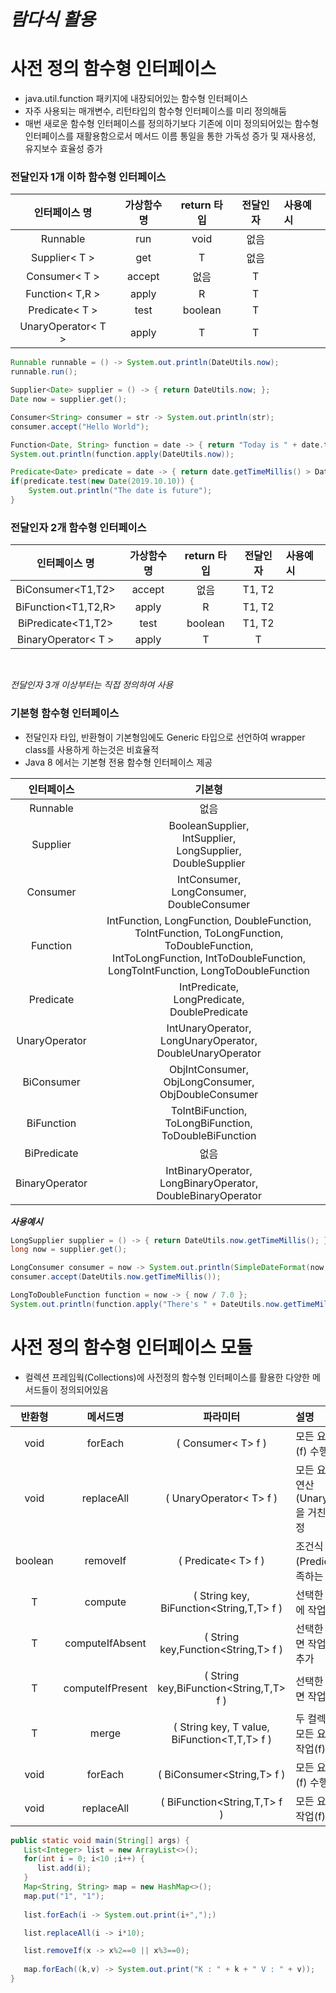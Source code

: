 # ***람다식 활용***
# 사전 정의 함수형 인터페이스
* java.util.function 패키지에 내장되어있는 함수형 인터페이스
* 자주 사용되는 매개변수, 리턴타입의 함수형 인터페이스를 미리 정의해둠
* 매번 새로운 함수형 인터페이스를 정의하기보다 기존에 이미 정의되어있는 함수형 인터페이스를 재활용함으로서 메서드 이름 통일을 통한 가독성 증가 및 재사용성, 유지보수 효율성 증가
### 전달인자 1개 이하 함수형 인터페이스
|인터페이스 명|가상함수명|return 타입|전달인자|사용예시|
|:---------------:|:-------:|:------------:|:--------:|:------|
|Runnable|run|void|없음||
|Supplier< T >|get|T|없음||
|Consumer< T >|accept|없음|T||
|Function< T,R >|apply|R|T||
|Predicate< T >|test|boolean|T||
|UnaryOperator< T >|apply|T|T||
```java
Runnable runnable = () -> System.out.println(DateUtils.now);
runnable.run();

Supplier<Date> supplier = () -> { return DateUtils.now; };
Date now = supplier.get();

Consumer<String> consumer = str -> System.out.println(str);
consumer.accept("Hello World");

Function<Date, String> function = date -> { return "Today is " + date.toString() };
System.out.println(function.apply(DateUtils.now));

Predicate<Date> predicate = date -> { return date.getTimeMillis() > DateUtils.now.getTimeMillis(); };
if(predicate.test(new Date(2019.10.10)) {
	System.out.println("The date is future");
}
```

### 전달인자 2개 함수형 인터페이스
|인터페이스 명|가상함수명|return 타입|전달인자|사용예시|
|:---------------:|:-------:|:------------:|:--------:|:------|
|BiConsumer<T1,T2>|accept|없음|T1, T2||
|BiFunction<T1,T2,R>|apply|R|T1, T2||
|BiPredicate<T1,T2>|test|boolean|T1, T2||
|BinaryOperator< T >|apply|T|T|

<br>

*전달인자 3개 이상부터는 직접 정의하여 사용*

### 기본형 함수형 인터페이스
* 전달인자 타입, 반환형이 기본형임에도 Generic 타입으로 선언하여 wrapper class를 사용하게 하는것은 비효율적
* Java 8 에서는 기본형 전용 함수형 인터페이스 제공

|인터페이스|기본형|
|:---------------:|:-------:|
|Runnable|없음|
|Supplier|BooleanSupplier,<br>IntSupplier,<br> LongSupplier,<br> DoubleSupplier |
|Consumer|IntConsumer,<br> LongConsumer,<br> DoubleConsumer |
|Function|IntFunction, LongFunction, DoubleFunction, <br>ToIntFunction, ToLongFunction, ToDoubleFunction, <br>IntToLongFunction, IntToDoubleFunction, LongToIntFunction, LongToDoubleFunction|
|Predicate|IntPredicate,<br> LongPredicate,<br> DoublePredicate |
|UnaryOperator|IntUnaryOperator,<br> LongUnaryOperator,<br> DoubleUnaryOperator|
|BiConsumer|ObjIntConsumer,<br> ObjLongConsumer,<br> ObjDoubleConsumer |
|BiFunction|ToIntBiFunction,<br> ToLongBiFunction,<br> ToDoubleBiFunction|
|BiPredicate|없음|
|BinaryOperator|IntBinaryOperator,<br> LongBinaryOperator,<br> DoubleBinaryOperator|

***사용예시*** 
```java
LongSupplier supplier = () -> { return DateUtils.now.getTimeMillis(); };
long now = supplier.get();

LongConsumer consumer = now -> System.out.println(SimpleDateFormat(now,"yyyy-mm-dd HH:mm:SS");
consumer.accept(DateUtils.now.getTimeMillis());

LongToDoubleFunction function = now -> { now / 7.0 };
System.out.println(function.apply("There's " + DateUtils.now.getTimeMillis() + " weak passed after BC"));
```

# 사전 정의 함수형 인터페이스 모듈
* 컬렉션 프레임웍(Collections)에 사전정의 함수형 인터페이스를 활용한 다양한 메서드들이 정의되어있음

|반환형|메서드명|파라미터|설명|
|:------:|:----------:|:----------:|:------|
|void|forEach|( Consumer< T> f )|모든 요소에 작업(f) 수행|
|void|replaceAll|( UnaryOperator< T> f )|모든 요소의 값을 연산(UnaryOperaotr)을 거친 값으로 수정|
|boolean|removeIf|( Predicate< T> f )|조건식(Predicate)을 만족하는 요소 삭제|
|T|compute|( String key, BiFunction<String,T,T> f )|선택한 키의 value에 작업(f) 수행|
|T|computeIfAbsent|( String key,Function<String,T> f )|선택한 키가 없으면 작업(f)수행후 추가|
|T|computeIfPresent|( String key,BiFunction<String,T,T> f )|선택한 키가 있으면 작업(f) 수행|
|T|merge|( String key, T value, BiFunction<T,T,T> f )|두 컬렉션 병합시, 모든 요소에 병합작업(f) 수행|
|void|forEach|( BiConsumer<String,T> f )|모든 요소에 작업(f) 수행|
|void|replaceAll|( BiFunction<String,T,T> f )|모든 요소에 교체작업(f) 수행|

```java
public static void main(String[] args) {
   List<Integer> list = new ArrayList<>();
   for(int i = 0; i<10 ;i++) {
      list.add(i);
   }
   Map<String, String> map = new HashMap<>();
   map.put("1", "1");
   
   list.forEach(i -> System.out.print(i+",");)

   list.replaceAll(i -> i*10);

   list.removeIf(x -> x%2==0 || x%3==0);
   
   map.forEach((k,v) -> System.out.print("K : " + k + " V : " + v));
}
```
<!--stackedit_data:
eyJoaXN0b3J5IjpbLTExNTQwNDk2MjMsLTE5NjA3NTcyODAsMT
AzMzMxODQ0MCwtMTcwMjI5ODE1Niw5NTkyMzEwNTYsNDEwMDg5
MjE1LDQ2ODM0OTIyOSwxNDIxMjI0OTIxLC0xNjE5NjI1NTc0LD
E1NzU0NjgwNzFdfQ==
-->
